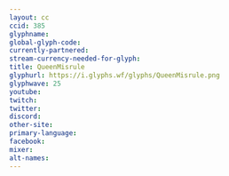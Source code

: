 ```yaml
---
layout: cc
ccid: 385
glyphname: 
global-glyph-code: 
currently-partnered: 
stream-currency-needed-for-glyph: 
title: QueenMisrule
glyphurl: https://i.glyphs.wf/glyphs/QueenMisrule.png
glyphwave: 25
youtube: 
twitch: 
twitter: 
discord: 
other-site: 
primary-language: 
facebook: 
mixer: 
alt-names: 
---
```


